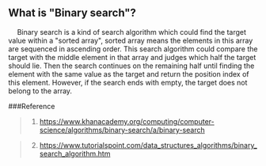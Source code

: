 ## What is "Binary search"?
&emsp; Binary search is a kind of search algorithm which could find the target value within a "sorted array", sorted array means the elements in this array are sequenced in ascending order. This search algorithm could compare the target with the middle element in that array and judges which half the target should lie. Then the search continues on the remaining half until finding the element with the same value as the target and return the position index of this element. However, if the search ends with empty, the target does not belong to the array.

###Reference
>1. https://www.khanacademy.org/computing/computer-science/algorithms/binary-search/a/binary-search

>2. https://www.tutorialspoint.com/data_structures_algorithms/binary_search_algorithm.htm
